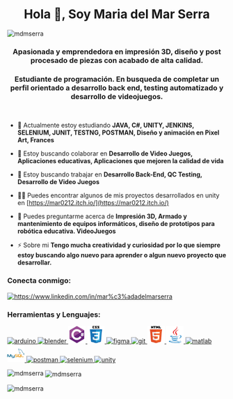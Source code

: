 <h1 align="center">Hola 👋, Soy Maria del Mar Serra</h1>
<p align="left"> <img src="https://komarev.com/ghpvc/?username=mdmserra&label=Profile%20views&color=0e75b6&style=flat" alt="mdmserra" /> </p>
<h3 align="center">Apasionada y emprendedora en impresión 3D, diseño y post procesado de piezas con acabado de alta calidad.</h3>
<h3 align="center">Estudiante de programación. En busqueda de completar un perfil orientado a desarrollo back end, testing automatizado y desarrollo de videojuegos.</h3> 

<p align="left"> <a href="https://twitter.com/" target="blank"><img src="https://img.shields.io/twitter/follow/?logo=twitter&style=for-the-badge" alt="" /></a> </p>

- 🌱 Actualmente estoy estudiando **JAVA, C#, UNITY, JENKINS, SELENIUM, JUNIT, TESTNG, POSTMAN, Diseño y animación en Pixel Art, Frances**

- 👯 Estoy buscando colaborar en **Desarrollo de Video Juegos, Aplicaciones educativas, Aplicaciones que mejoren la calidad de vida**

- 🤝 Estoy buscando trabajar en **Desarrollo Back-End, QC Testing, Desarrollo de Video Juegos**

- 👨‍💻 Puedes encontrar algunos de mis proyectos desarrollados en unity en [https://mar0212.itch.io/](https://mar0212.itch.io/)

- 💬 Puedes preguntarme acerca de **Impresión 3D, Armado y mantenimiento de equipos informáticos, diseño de prototipos para robótica educativa. VideoJuegos**

- ⚡ Sobre mi **Tengo mucha creatividad y curiosidad por lo que siempre estoy buscando algo nuevo para aprender o algun nuevo proyecto que desarrollar.**

<h3 align="left">Conecta conmigo:</h3>
<p align="left">
<a href="https://www.linkedin.com/in/mar%C3%ADadelmarserra" target="blank"><img align="center" src="https://raw.githubusercontent.com/rahuldkjain/github-profile-readme-generator/master/src/images/icons/Social/linked-in-alt.svg" alt="https://www.linkedin.com/in/mar%c3%adadelmarserra" height="30" width="40" /></a>
</p>

<h3 align="left">Herramientas y Lenguajes:</h3>
<p align="left"> <a href="https://www.arduino.cc/" target="_blank" rel="noreferrer"> <img src="https://cdn.worldvectorlogo.com/logos/arduino-1.svg" alt="arduino" width="40" height="40"/> </a> <a href="https://www.blender.org/" target="_blank" rel="noreferrer"> <img src="https://download.blender.org/branding/community/blender_community_badge_white.svg" alt="blender" width="40" height="40"/> </a> <a href="https://www.w3schools.com/cs/" target="_blank" rel="noreferrer"> <img src="https://raw.githubusercontent.com/devicons/devicon/master/icons/csharp/csharp-original.svg" alt="csharp" width="40" height="40"/> </a> <a href="https://www.w3schools.com/css/" target="_blank" rel="noreferrer"> <img src="https://raw.githubusercontent.com/devicons/devicon/master/icons/css3/css3-original-wordmark.svg" alt="css3" width="40" height="40"/> </a> <a href="https://www.figma.com/" target="_blank" rel="noreferrer"> <img src="https://www.vectorlogo.zone/logos/figma/figma-icon.svg" alt="figma" width="40" height="40"/> </a> <a href="https://git-scm.com/" target="_blank" rel="noreferrer"> <img src="https://www.vectorlogo.zone/logos/git-scm/git-scm-icon.svg" alt="git" width="40" height="40"/> </a> <a href="https://www.w3.org/html/" target="_blank" rel="noreferrer"> <img src="https://raw.githubusercontent.com/devicons/devicon/master/icons/html5/html5-original-wordmark.svg" alt="html5" width="40" height="40"/> </a> <a href="https://www.java.com" target="_blank" rel="noreferrer"> <img src="https://raw.githubusercontent.com/devicons/devicon/master/icons/java/java-original.svg" alt="java" width="40" height="40"/> </a> <a href="https://www.mathworks.com/" target="_blank" rel="noreferrer"> <img src="https://upload.wikimedia.org/wikipedia/commons/2/21/Matlab_Logo.png" alt="matlab" width="40" height="40"/> </a> <a href="https://www.mysql.com/" target="_blank" rel="noreferrer"> <img src="https://raw.githubusercontent.com/devicons/devicon/master/icons/mysql/mysql-original-wordmark.svg" alt="mysql" width="40" height="40"/> </a> <a href="https://postman.com" target="_blank" rel="noreferrer"> <img src="https://www.vectorlogo.zone/logos/getpostman/getpostman-icon.svg" alt="postman" width="40" height="40"/> </a> <a href="https://www.selenium.dev" target="_blank" rel="noreferrer"> <img src="https://raw.githubusercontent.com/detain/svg-logos/780f25886640cef088af994181646db2f6b1a3f8/svg/selenium-logo.svg" alt="selenium" width="40" height="40"/> </a> <a href="https://unity.com/" target="_blank" rel="noreferrer"> <img src="https://www.vectorlogo.zone/logos/unity3d/unity3d-icon.svg" alt="unity" width="40" height="40"/> </a> </p>

<p><img align="left" src="https://github-readme-stats.vercel.app/api/top-langs?username=mdmserra&show_icons=true&locale=en&layout=compact" alt="mdmserra" /></p>

<p>&nbsp;<img align="center" src="https://github-readme-stats.vercel.app/api?username=mdmserra&show_icons=true&locale=en" alt="mdmserra" /></p>

<p><img align="center" src="https://github-readme-streak-stats.herokuapp.com/?user=mdmserra&" alt="mdmserra" /></p>
